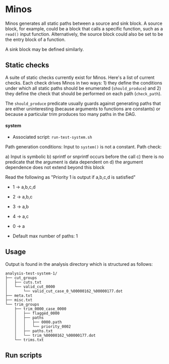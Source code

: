 # Minos

Minos generates all static paths between a source and sink block. A source
block, for example, could be a block that calls a specific function, such
as a `read()` input function. Alternatively, the source block could also be set
to be the entry block of a function.

A sink block may be defined similarly.

## Static checks

A suite of static checks currently exist for Minos. Here's a list of current
checks. Each check drives Minos in two ways: 1) they define the conditions
under which all static paths should be enumerated (`should_produce`) and
2) they define the check that should be performed on each path (`check_path`).

The `should_produce` predicate usually guards against generating paths that
are either uninteresting (because arguments to functions are constants) or
because a particular trim produces too many paths in the DAG.

#### system

* Associated script: `run-test-system.sh`

Path generation conditions: Input to `system()` is not a constant.
Path check:

a) Input is symbolic
b) sprintf or snprintf occurs before the call
c) there is no predicate that the argument is data dependent on
d) the argument dependence does not extend beyond this block

Read the following as "Priority 1 is output if a,b,c,d is satisfied"

* 1 -> a,b,c,d
* 2 -> a,b,c
* 3 -> a,b
* 4 -> a,c
* 0 -> a

* Default max number of paths: 1

## Usage

Output is found in the analysis directory which is structured as follows:

```
analysis-test-system-1/
├── cut_groups
│   ├── cuts.txt
│   └── valid_cut_0000
│       └── valid_cut_case_0_%00000162_%00000177.dot
├── meta.txt
├── misc.txt
└── trim_groups
    ├── trim_0000_case_0000
    │   ├── flagged_0000
    │   ├── paths
    │   │   ├── 0000.path
    │   │   └── priority_0002
    │   ├── paths.txt
    │   └── trim_%00000162_%00000177.dot
    └── trims.txt
```

## Run scripts
